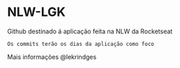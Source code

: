 # NLW-LGK

Github destinado á aplicação feita na NLW da Rocketseat

```
Os commits terão os dias da aplicação como foco
```

Mais informações @lekrindges
